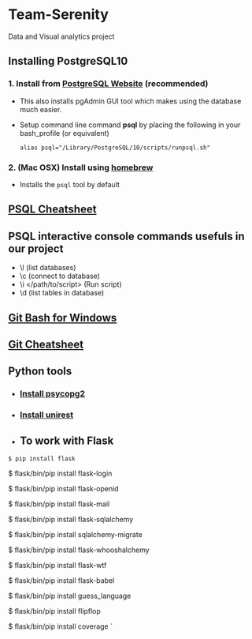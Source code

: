 # Team-Serenity
Data and Visual analytics project

## Installing PostgreSQL10
### 1. Install from [PostgreSQL Website](https://www.postgresql.org/download/) (recommended)
  * This also installs pgAdmin GUI tool which makes using the database much easier.
  * Setup command line command **psql** by placing the following in your bash_profile (or equivalent)

      `alias psql="/Library/PostgreSQL/10/scripts/runpsql.sh"`
### 2. (Mac OSX) Install using [homebrew](https://launchschool.com/blog/how-to-install-postgresql-on-a-mac) 
  * Installs the `psql` tool by default
  
  
## [PSQL Cheatsheet](http://www.postgresonline.com/downloads/special_feature/postgresql83_psql_cheatsheet.pdf)

## PSQL interactive console commands usefuls in our project
  * \l (list databases)
  * \c (connect to database)
  * \i </path/to/script> (Run script)
  * \d (list tables in database)
  
 ## [Git Bash for Windows](https://git-for-windows.github.io/)
  
 ## [Git Cheatsheet](https://education.github.com/git-cheat-sheet-education.pdf)
 
 ## Python tools
 
* ### [Install psycopg2](http://initd.org/psycopg/docs/install.html)
 
* ### [Install unirest](http://unirest.io/python.html)

* ## To work with Flask
`$ pip install flask`

$ flask/bin/pip install flask-login

$ flask/bin/pip install flask-openid

$ flask/bin/pip install flask-mail

$ flask/bin/pip install flask-sqlalchemy

$ flask/bin/pip install sqlalchemy-migrate

$ flask/bin/pip install flask-whooshalchemy

$ flask/bin/pip install flask-wtf

$ flask/bin/pip install flask-babel

$ flask/bin/pip install guess_language

$ flask/bin/pip install flipflop

$ flask/bin/pip install coverage
`
